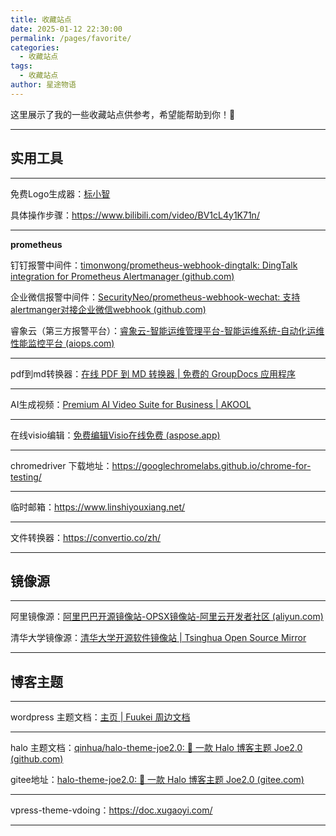 ```yaml
---
title: 收藏站点
date: 2025-01-12 22:30:00
permalink: /pages/favorite/
categories:
  - 收藏站点
tags:
  - 收藏站点
author: 星途物语
---
```

这里展示了我的一些收藏站点供参考，希望能帮助到你！🎅

---

## 实用工具

---

免费Logo生成器：[标小智](https://www.logosc.cn/)

具体操作步骤：https://www.bilibili.com/video/BV1cL4y1K71n/

---

**prometheus**

钉钉报警中间件：[timonwong/prometheus-webhook-dingtalk: DingTalk integration for Prometheus Alertmanager (github.com)](https://github.com/timonwong/prometheus-webhook-dingtalk)

企业微信报警中间件：[SecurityNeo/prometheus-webhook-wechat: 支持alertmanger对接企业微信webhook (github.com)](https://github.com/SecurityNeo/prometheus-webhook-wechat)

睿象云（第三方报警平台）：[睿象云-智能运维管理平台-智能运维系统-自动化运维性能监控平台 (aiops.com)](https://www.aiops.com/)

---

pdf到md转换器：[在线 PDF 到 MD 转换器 | 免费的 GroupDocs 应用程序](https://products.groupdocs.app/zh/conversion/pdf-to-md)

---

AI生成视频：[Premium AI Video Suite for Business | AKOOL](https://akool.com/)

---

在线visio编辑：[免费编辑Visio在线免费 (aspose.app)](https://products.aspose.app/diagram/zh-cn/editor)

---

chromedriver 下载地址：https://googlechromelabs.github.io/chrome-for-testing/

---

临时邮箱：https://www.linshiyouxiang.net/

---

文件转换器：https://convertio.co/zh/

---

## 镜像源

---

阿里镜像源：[阿里巴巴开源镜像站-OPSX镜像站-阿里云开发者社区 (aliyun.com)](https://developer.aliyun.com/mirror/)

清华大学镜像源：[清华大学开源软件镜像站 | Tsinghua Open Source Mirror](https://mirrors.tuna.tsinghua.edu.cn/)

---

## 博客主题

---

wordpress 主题文档：[主页 | Fuukei 周边文档](https://docs.fuukei.org/)

---

halo 主题文档：[qinhua/halo-theme-joe2.0: 🌈 一款 Halo 博客主题 Joe2.0 (github.com)](https://github.com/qinhua/halo-theme-joe2.0)

gitee地址：[halo-theme-joe2.0: 🌈 一款 Halo 博客主题 Joe2.0 (gitee.com)](https://gitee.com/duider/halo-theme-joe2.0)

---

vpress-theme-vdoing：https://doc.xugaoyi.com/

---